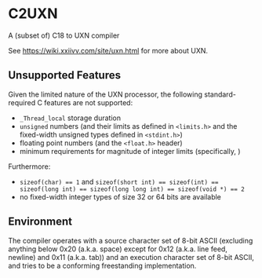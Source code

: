 # C2UXN

A (subset of) C18 to UXN compiler

See <https://wiki.xxiivv.com/site/uxn.html> for more about UXN.

## Unsupported Features

Given the limited nature of the UXN processor, the following standard-required C features are not supported:

- `_Thread_local` storage duration
- `unsigned` numbers (and their limits as defined in `<limits.h>` and the fixed-width unsigned types defined in `<stdint.h>`)
- floating point numbers (and the `<float.h>` header)
- minimum requirements for magnitude of integer limits (specifically, )

Furthermore:

- `sizeof(char) == 1` and `sizeof(short int) == sizeof(int) == sizeof(long int) == sizeof(long long int) == sizeof(void *) == 2`
- no fixed-width integer types of size 32 or 64 bits are available

## Environment

The compiler operates with a source character set of 8-bit ASCII (excluding anything below 0x20 (a.k.a. space) except for 0x12 (a.k.a. line feed, newline) and 0x11 (a.k.a. tab)) and an execution character set of 8-bit ASCII, and tries to be a conforming freestanding implementation.
